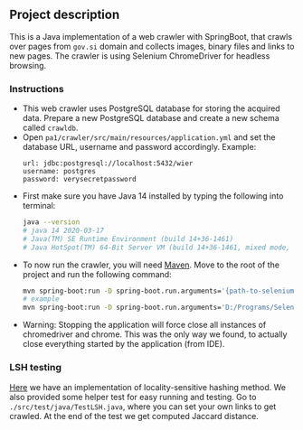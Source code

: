 ## Project description
This is a Java implementation of a web crawler with SpringBoot, that crawls over pages from `gov.si` domain and collects images, binary files and links to new pages.
The crawler is using Selenium ChromeDriver for headless browsing.

### Instructions
- This web crawler uses PostgreSQL database for storing the acquired data. Prepare a new PostgreSQL database
  and create a new schema called `crawldb`.
- Open `pa1/crawler/src/main/resources/application.yml` and set the database URL, username and password accordingly.
  Example:
  ```properties
  url: jdbc:postgresql://localhost:5432/wier
  username: postgres
  password: verysecretpassword
  ```
- First make sure you have Java 14 installed by typing the following into terminal:
  ```bash
  java --version
  # java 14 2020-03-17
  # Java(TM) SE Runtime Environment (build 14+36-1461)
  # Java HotSpot(TM) 64-Bit Server VM (build 14+36-1461, mixed mode, sharing)
  ```
- To now run the crawler, you will need [Maven](https://maven.apache.org/). Move to the root of the project and run the following command:
  ```bash
  mvn spring-boot:run -D spring-boot.run.arguments='{path-to-selenium-chromedriver} {number-of-workers}'
  # example
  mvn spring-boot:run -D spring-boot.run.arguments='D:/Programs/Selenium/chromedriver.exe 4'
  ```
- Warning: Stopping the application will force close all instances of chromedriver and chrome. This was the only way we found,
  to actually close everything started by the application (from IDE).

### LSH testing
[Here](crawler/src/main/java/wier23/lsh/LSH.java) we have an implementation of locality-sensitive hashing method.
We also provided some helper test for easy running and testing. Go to `./src/test/java/TestLSH.java`,
where you can set your own links to get crawled. At the end of the test we get computed Jaccard distance.
